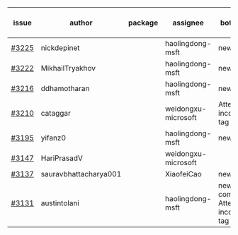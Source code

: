 | issue | author | package | assignee | bot advice | created date of issue | target release date | date from target |
| ------ | ------ | ------ | ------ | ------ | ------ | ------ | :-----: |
| [#3225](https://github.com/Azure/sdk-release-request/issues/3225) | nickdepinet |  | haolingdong-msft | new issue. | 09-28 | 10-12 |  |
| [#3222](https://github.com/Azure/sdk-release-request/issues/3222) | MikhailTryakhov |  | haolingdong-msft | new issue. | 09-28 | 10-05 |  |
| [#3216](https://github.com/Azure/sdk-release-request/issues/3216) | ddhamotharan |  | haolingdong-msft | new issue. | 09-27 | 10-11 |  |
| [#3210](https://github.com/Azure/sdk-release-request/issues/3210) | cataggar |  | weidongxu-microsoft | Attention to inconsistent tag | 09-26 | 10-31 |  |
| [#3195](https://github.com/Azure/sdk-release-request/issues/3195) | yifanz0 |  | haolingdong-msft | new issue. | 09-19 | 10-12 |  |
| [#3147](https://github.com/Azure/sdk-release-request/issues/3147) | HariPrasadV |  | weidongxu-microsoft |  | 09-07 | 10-11 |  |
| [#3137](https://github.com/Azure/sdk-release-request/issues/3137) | sauravbhattacharya001 |  | XiaofeiCao | new issue. | 09-02 | 10-17 |  |
| [#3131](https://github.com/Azure/sdk-release-request/issues/3131) | austintolani |  | haolingdong-msft | new comment. Attention to inconsistent tag | 08-30 | 09-01 |  |
